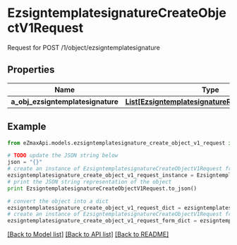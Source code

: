 # EzsigntemplatesignatureCreateObjectV1Request

Request for POST /1/object/ezsigntemplatesignature

## Properties

Name | Type | Description | Notes
------------ | ------------- | ------------- | -------------
**a_obj_ezsigntemplatesignature** | [**List[EzsigntemplatesignatureRequestCompound]**](EzsigntemplatesignatureRequestCompound.md) |  | 

## Example

```python
from eZmaxApi.models.ezsigntemplatesignature_create_object_v1_request import EzsigntemplatesignatureCreateObjectV1Request

# TODO update the JSON string below
json = "{}"
# create an instance of EzsigntemplatesignatureCreateObjectV1Request from a JSON string
ezsigntemplatesignature_create_object_v1_request_instance = EzsigntemplatesignatureCreateObjectV1Request.from_json(json)
# print the JSON string representation of the object
print EzsigntemplatesignatureCreateObjectV1Request.to_json()

# convert the object into a dict
ezsigntemplatesignature_create_object_v1_request_dict = ezsigntemplatesignature_create_object_v1_request_instance.to_dict()
# create an instance of EzsigntemplatesignatureCreateObjectV1Request from a dict
ezsigntemplatesignature_create_object_v1_request_form_dict = ezsigntemplatesignature_create_object_v1_request.from_dict(ezsigntemplatesignature_create_object_v1_request_dict)
```
[[Back to Model list]](../README.md#documentation-for-models) [[Back to API list]](../README.md#documentation-for-api-endpoints) [[Back to README]](../README.md)


